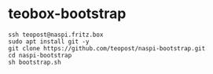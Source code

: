 # teobox-bootstrap

```
ssh teopost@naspi.fritz.box
sudo apt install git -y
git clone https://github.com/teopost/naspi-bootstrap.git
cd naspi-bootstrap
sh bootstrap.sh
```
